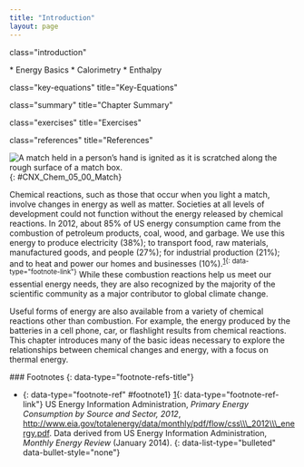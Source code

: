 ```yaml
---
title: "Introduction"
layout: page
---
```



<cnx-pi data-type="cnx.flag.introduction"> class="introduction" </cnx-pi>

<div data-type="abstract" markdown="1">
* Energy Basics
* Calorimetry
* Enthalpy

</div>

<cnx-pi data-type="cnx.eoc">class="key-equations" title="Key-Equations"</cnx-pi>

<cnx-pi data-type="cnx.eoc">class="summary" title="Chapter Summary"</cnx-pi>

<cnx-pi data-type="cnx.eoc">class="exercises" title="Exercises"</cnx-pi>

<cnx-pi data-type="cnx.eoc">class="references" title="References"</cnx-pi>

 ![A match held in a person&#x2019;s hand is ignited as it is scratched along the rough surface of a match box.](../resources/CNX_Chem_05_00_Match.jpg "Sliding a match head along a rough surface initiates a combustion reaction that produces energy in the form of heat and light. (credit: modification of work by Laszlo Ilyes)"){: #CNX_Chem_05_00_Match}

Chemical reactions, such as those that occur when you light a match, involve changes in energy as well as matter. Societies at all levels of development could not function without the energy released by chemical reactions. In 2012, about 85% of US energy consumption came from the combustion of petroleum products, coal, wood, and garbage. We use this energy to produce electricity (38%); to transport food, raw materials, manufactured goods, and people (27%); for industrial production (21%); and to heat and power our homes and businesses (10%).<sup data-type="footnote-number" id="footnote-ref1">[1](#footnote1){: data-type="footnote-link"}</sup> While these combustion reactions help us meet our essential energy needs, they are also recognized by the majority of the scientific community as a major contributor to global climate change.

Useful forms of energy are also available from a variety of chemical reactions other than combustion. For example, the energy produced by the batteries in a cell phone, car, or flashlight results from chemical reactions. This chapter introduces many of the basic ideas necessary to explore the relationships between chemical changes and energy, with a focus on thermal energy.

<div data-type="footnote-refs" markdown="1">
### Footnotes
{: data-type="footnote-refs-title"}

* {: data-type="footnote-ref" #footnote1} [1](#footnote-ref1){: data-type="footnote-ref-link"} <span data-type="footnote-ref-content">US Energy Information Administration, *Primary Energy Consumption by Source and Sector, 2012*, http://www.eia.gov/totalenergy/data/monthly/pdf/flow/css\\\_2012\\\_energy.pdf. Data derived from US Energy Information Administration, *Monthly Energy Review* (January 2014).</span>
{: data-list-type="bulleted" data-bullet-style="none"}

</div>

